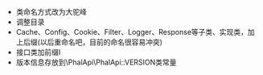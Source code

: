 * 类命名方式改为大驼峰
* 调整目录
* Cache、Config、Cookie、Filter、Logger、Response等子类、实现类，加上后缀(以后重命名吧，目前的命名很容易冲突)
* 接口类加前缀I
* 版本信息存放到\PhalApi\PhalApi::VERSION类常量